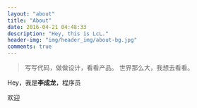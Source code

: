 ```yaml
---
layout: "about"
title: "About"
date: 2016-04-21 04:48:33
description: "Hey, this is LcL."
header-img: "img/header_img/about-bg.jpg"
comments: true
---
```


> 写写代码，做做设计，看看产品。
> 世界那么大，我想去看看。

<p>Hey，我是<strong>李成龙</strong>，程序员</p>

<p>欢迎</p>
